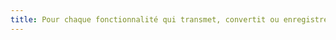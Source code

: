 ```yaml
---
title: Pour chaque fonctionnalité qui transmet, convertit ou enregistre un [média temporel synchronisé pré-enregistré](#media-temporel-type-son-video-et-synchronise) qui possède une piste de [sous-titres](#sous-titres-synchronises-objet-multimedia), à l’issue du processus, les sous-titres sont-ils correctement conservés ?
---
```

